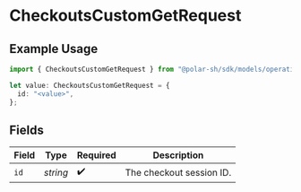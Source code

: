# CheckoutsCustomGetRequest

## Example Usage

```typescript
import { CheckoutsCustomGetRequest } from "@polar-sh/sdk/models/operations/checkoutscustomget.js";

let value: CheckoutsCustomGetRequest = {
  id: "<value>",
};
```

## Fields

| Field                    | Type                     | Required                 | Description              |
| ------------------------ | ------------------------ | ------------------------ | ------------------------ |
| `id`                     | *string*                 | :heavy_check_mark:       | The checkout session ID. |